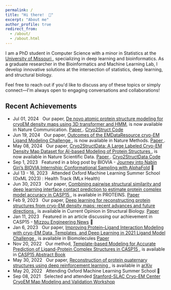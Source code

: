 ```yaml
---
permalink: /
title: "Hi there!  👋"
excerpt: "About me"
author_profile: true
redirect_from: 
  - /about/
  - /about.html
---
```


I am a PhD student in Computer Science with a minor in Statistics at the <a href="https://missouri.edu/" target="_blank"> University of Missouri </a>, specializing in deep learning and bioinformatics. As a graduate researcher in the Bioinformatics and Machine Learning Lab, I develop innovative solutions at the intersection of statistics, deep learning, and structural biology. 

Feel free to reach out if you'd like to discuss any of these topics or simply connect—I'm always open to engaging conversations and collaborations!



## Recent Achievements

* Jul 01, 2024 &nbsp; Our paper, <ins> De novo atomic protein structure modeling for cryoEM density maps using 3D transformer and HMM</ins>, is now available in Nature Communication. <a href="https://doi.org/10.1038/s41467-024-49647-6" target="_blank"> Paper </a>. <a href="https://github.com/jianlin-cheng/Cryo2Struct" target="_blank">Cryo2Struct Code </a>
* Jun 19, 2024 &nbsp; Our paper, <ins> Outcomes of the EMDataResource cryo-EM Ligand Modeling Challenge </ins>, is now available in Nature Methods. <a href="https://doi.org/10.1038/s41592-024-02321-7" target="_blank"> Paper </a>.
* May 08, 2024 &nbsp; Our paper, <ins> Cryo2StructData: A Large Labeled Cryo-EM Density Map Dataset for AI-based Modeling of Protein Structures </ins>, is now available in Nature Scientific Data. <a href="https://doi.org/10.1038/s41597-024-03299-9" target="_blank"> Paper </a>. <a href="https://github.com/BioinfoMachineLearning/cryo2struct" target="_blank">Cryo2StructData Code </a>
* Sep 1, 2023 &nbsp; Featured in a blog post by BIOVIA - <a href="https://blog.3ds.com/brands/biovia/journey-into-nabin-giris-biovia-internship-conformational-sampling-with-alphafold/" target="_blank">Journey into Nabin Giri’s BIOVIA Internship: Conformational Sampling with AlphaFold</a> 🌟
* Jul 13 - 16, 2023 &nbsp; Attended Oxford Machine Learning Summer School (OxML 2023) : Health Track (MLx Health)
* Jun 30, 2023 &nbsp; Our paper, <ins> Combining pairwise structural similarity and deep learning interface contact prediction to estimate protein complex model accuracy in CASP15 </ins> , is available in PROTEINS. <a href="https://doi.org/10.1002/prot.26542" target="_blank">Paper </a>
* Feb 9, 2023 &nbsp; Our paper, <ins> Deep learning for reconstructing protein structures from cryo-EM density maps: recent advances and future directions </ins> , is available in Current Opinion in Structural Biology. <a href="https://doi.org/10.1016/j.sbi.2023.102536" target="_blank">Paper </a> 
* Jan 11, 2023 &nbsp; Featured in an article discussing our achievement in CASP15 - <a href="https://engineering.missouri.edu/2023/mizzou-team-ranks-first-in-category-at-casp15-protein-prediction-competition/" target="_blank">Mizzou Engineering News</a> 🌟
* Jan 6, 2023 &nbsp; Our paper, <ins> Improving Protein–Ligand Interaction Modeling with cryo-EM Data, Templates, and Deep Learning in 2021 Ligand Model Challenge </ins>, is available in Biomolecules <a href="https://www.mdpi.com/2218-273X/13/1/132" target="_blank">Paper </a> 
* Nov 20, 2022 &nbsp; Our method, <ins> Template-based Modeling for Accurate Prediction of Ligand-Protein Complex Structures in CASP15 </ins>, is available in  <a href="https://predictioncenter.org/casp15/doc/CASP15_Abstracts.pdf" target="_blank">CASP15 Abstract Book</a> 
* May 30, 2022 &nbsp; Our paper, <ins> Reconstruction of protein quaternary structures using deep reinforcement learning </ins>, is available in <a href="https://doi.org/10.48550/arXiv.2205.13594" target="_blank">arXiv</a> 
* May 20, 2022 &nbsp; Attending Oxford Machine Learning Summer School 🌟
* Sep 08, 2021 &nbsp; Selected and attended <a href="https://cryoem-s2c2.slac.stanford.edu/" target="_blank">Stanford-SLAC Cryo-EM Center CryoEM Map Modeling and Validation Workshop</a>

